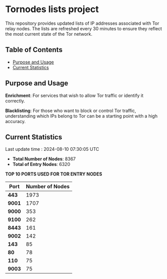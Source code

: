 # Tornodes lists project

This repository provides updated lists of IP addresses associated with Tor relay nodes. The lists are refreshed every 30 minutes to ensure they reflect the most current state of the Tor network.

## Table of Contents

- [Purpose and Usage](#purpose-and-usage)
- [Current Statistics](#current-statistics)


## Purpose and Usage

**Enrichment**: For services that wish to allow Tor traffic or identify it correctly.

**Blacklisting**: For those who want to block or control Tor traffic, understanding which IPs belong to Tor can be a starting point with a high accuracy.

## Current Statistics

Last update time : 2024-08-10 07:30:05 UTC

- **Total Number of Nodes**: 8367
- **Total of Entry Nodes**: 6320

**TOP 10 PORTS USED FOR TOR ENTRY NODES**

| **Port** | **Number of Nodes** |
|------|-----------------|
| **443**   | 1973  |
| **9001**   | 1707  |
| **9000**   | 353  |
| **9100**   | 262  |
| **8443**   | 161  |
| **9002**   | 142  |
| **143**   | 85  |
| **80**   | 78  |
| **110**   | 75  |
| **9003**   | 75  |

